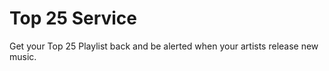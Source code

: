 # Top 25 Service

Get your Top 25 Playlist back and be alerted when your artists release new music.
